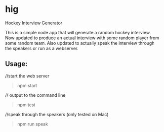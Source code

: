# hig
Hockey Interview Generator

This is a simple node app that will generate a random hockey interview. Now updated to produce an actual interview with some random player from some random team. Also updated to actually speak the interview through the speakers or run as a webserver.

## Usage:  
//start the web server  
> npm start  

// output to the command line  
> npm test  

//speak through the speakers (only tested on Mac)  
> npm run speak  